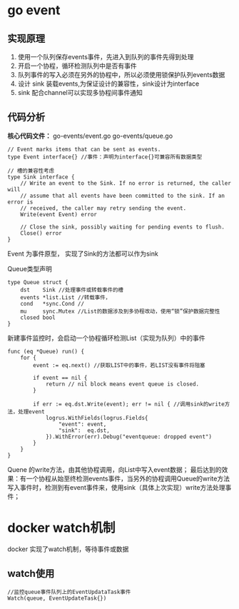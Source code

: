 # go event
## 实现原理
1. 使用一个队列保存events事件，先进入到队列的事件先得到处理
2. 开启一个协程，循环检测队列中是否有事件
3. 队列事件的写入必须在另外的协程中，所以必须使用锁保护队列events数据
4. 设计 sink 装载events,为保证设计的兼容性，sink设计为interface
5. sink 配合channel可以实现多协程间事件通知

## 代码分析
**核心代码文件：**
go-events/event.go
go-events/queue.go

```
// Event marks items that can be sent as events.
type Event interface{} //事件：声明为interface{}可兼容所有数据类型

// 槽的兼容性考虑
type Sink interface {
	// Write an event to the Sink. If no error is returned, the caller will
	// assume that all events have been committed to the sink. If an error is
	// received, the caller may retry sending the event.
	Write(event Event) error

	// Close the sink, possibly waiting for pending events to flush.
	Close() error
}
```
Event 为事件原型， 实现了Sink的方法都可以作为sink

Queue类型声明
```
type Queue struct {
	dst    Sink //处理事件或转载事件的槽
	events *list.List //转载事件，
	cond   *sync.Cond //
	mu     sync.Mutex //List的数据涉及到多协程改动，使用“锁”保护数据完整性
	closed bool
}
```
新建事件监控时，会启动一个协程循环检测List（实现为队列）中的事件
```
func (eq *Queue) run() {
	for {
		event := eq.next() //获取LIST中的事件，若LIST没有事件将阻塞

		if event == nil {
			return // nil block means event queue is closed.
		}

		if err := eq.dst.Write(event); err != nil { //调用sink的write方法，处理event
			logrus.WithFields(logrus.Fields{
				"event": event,
				"sink":  eq.dst,
			}).WithError(err).Debug("eventqueue: dropped event")
		}
	}
}
```
Quene 的write方法，由其他协程调用，向List中写入event数据；
最后达到的效果：有一个协程从始至终检测events事件，当另外的协程调用Queue的write方法写入事件时，检测到有event事件来，使用sink（具体上次实现）write方法处理事件；

# docker watch机制
docker 实现了watch机制，等待事件或数据
## watch使用
```
//监控queue事件队列上的EventUpdataTask事件
Watch(queue, EventUpdateTask{})
```
